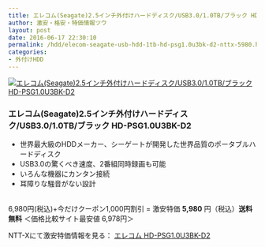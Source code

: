 ```yaml
---
title: エレコム(Seagate)2.5インチ外付けハードディスク/USB3.0/1.0TB/ブラック HD-PSG1.0U3BK-D2特価29,800円！送料無料！
author: 激安・格安・特価情報ツウ
layout: post
date: 2016-06-17 22:30:10
permalink: /hdd/elecom-seagate-usb-hdd-1tb-hd-psg1.0u3bk-d2-nttx-5980.html
categories:
- 外付けHDD
---
```


<div class="img-bg2 img_L">
<a href="http://px.a8.net/svt/ejp?a8mat=ZYP6S+8IMA3E+S1Q+BWGDT&#038;a8ejpredirect=http://nttxstore.jp/_II_EL15234062" target="_blank"><img border="0" alt="エレコム(Seagate)2.5インチ外付けハードディスク/USB3.0/1.0TB/ブラック HD-PSG1.0U3BK-D2" src="http://image.nttxstore.jp/250_images/E/EL/EL15234062.jpg" data-recalc-dims="1" /></a>
</div>

### エレコム(Seagate)2.5インチ外付けハードディスク/USB3.0/1.0TB/ブラック HD-PSG1.0U3BK-D2
<!--more-->

* 世界最大級のHDDメーカー、シーゲートが開発した世界品質のポータブルハードディスク
* USB3.0の驚くべき速度、2番組同時録画も可能
* いろんな機器にカンタン接続
* 耳障りな騒音がない設計

<br clear="all" />6,980円(税込)+今だけクーポン1,000円割引 = 激安特価 <span class="tokka-price"><strong>5,980</strong></span> 円（税込）**送料無料**
＜価格比較サイト最安値 6,978円＞

NTT-Xにて激安特価情報を見る： <span class="fs150p"><a href="http://px.a8.net/svt/ejp?a8mat=ZYP6S+8IMA3E+S1Q+BWGDT&#038;a8ejpredirect=http://nttxstore.jp/_II_EL15234062" target="_blank">エレコム HD-PSG1.0U3BK-D2</a></span>
